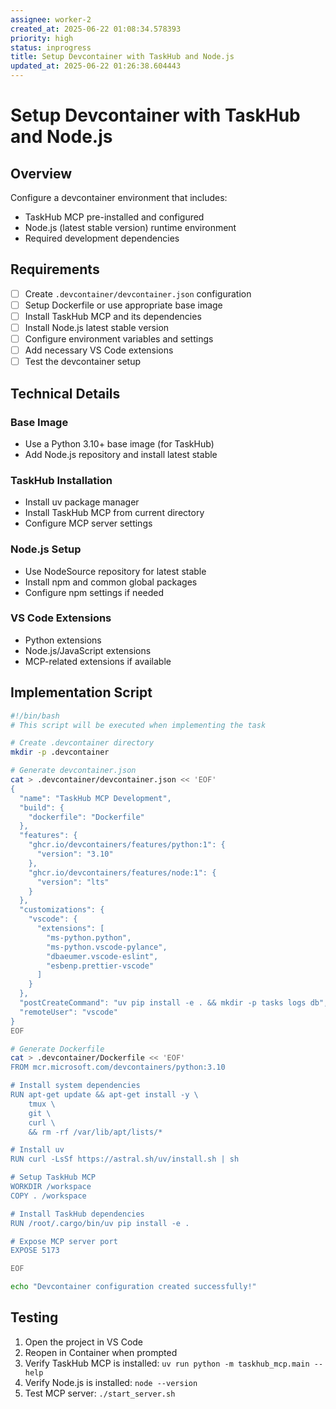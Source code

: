 ```yaml
---
assignee: worker-2
created_at: 2025-06-22 01:08:34.578393
priority: high
status: inprogress
title: Setup Devcontainer with TaskHub and Node.js
updated_at: 2025-06-22 01:26:38.604443
---
```


# Setup Devcontainer with TaskHub and Node.js

## Overview
Configure a devcontainer environment that includes:
- TaskHub MCP pre-installed and configured
- Node.js (latest stable version) runtime environment
- Required development dependencies

## Requirements
- [ ] Create `.devcontainer/devcontainer.json` configuration
- [ ] Setup Dockerfile or use appropriate base image
- [ ] Install TaskHub MCP and its dependencies
- [ ] Install Node.js latest stable version
- [ ] Configure environment variables and settings
- [ ] Add necessary VS Code extensions
- [ ] Test the devcontainer setup

## Technical Details

### Base Image
- Use a Python 3.10+ base image (for TaskHub)
- Add Node.js repository and install latest stable

### TaskHub Installation
- Install uv package manager
- Install TaskHub MCP from current directory
- Configure MCP server settings

### Node.js Setup
- Use NodeSource repository for latest stable
- Install npm and common global packages
- Configure npm settings if needed

### VS Code Extensions
- Python extensions
- Node.js/JavaScript extensions
- MCP-related extensions if available

## Implementation Script
```bash
#!/bin/bash
# This script will be executed when implementing the task

# Create .devcontainer directory
mkdir -p .devcontainer

# Generate devcontainer.json
cat > .devcontainer/devcontainer.json << 'EOF'
{
  "name": "TaskHub MCP Development",
  "build": {
    "dockerfile": "Dockerfile"
  },
  "features": {
    "ghcr.io/devcontainers/features/python:1": {
      "version": "3.10"
    },
    "ghcr.io/devcontainers/features/node:1": {
      "version": "lts"
    }
  },
  "customizations": {
    "vscode": {
      "extensions": [
        "ms-python.python",
        "ms-python.vscode-pylance",
        "dbaeumer.vscode-eslint",
        "esbenp.prettier-vscode"
      ]
    }
  },
  "postCreateCommand": "uv pip install -e . && mkdir -p tasks logs db",
  "remoteUser": "vscode"
}
EOF

# Generate Dockerfile
cat > .devcontainer/Dockerfile << 'EOF'
FROM mcr.microsoft.com/devcontainers/python:3.10

# Install system dependencies
RUN apt-get update && apt-get install -y \
    tmux \
    git \
    curl \
    && rm -rf /var/lib/apt/lists/*

# Install uv
RUN curl -LsSf https://astral.sh/uv/install.sh | sh

# Setup TaskHub MCP
WORKDIR /workspace
COPY . /workspace

# Install TaskHub dependencies
RUN /root/.cargo/bin/uv pip install -e .

# Expose MCP server port
EXPOSE 5173

EOF

echo "Devcontainer configuration created successfully!"
```

## Testing
1. Open the project in VS Code
2. Reopen in Container when prompted
3. Verify TaskHub MCP is installed: `uv run python -m taskhub_mcp.main --help`
4. Verify Node.js is installed: `node --version`
5. Test MCP server: `./start_server.sh`
